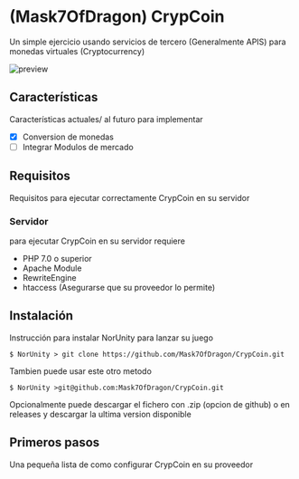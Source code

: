 # (Mask7OfDragon) CrypCoin

Un simple ejercicio usando servicios de tercero (Generalmente APIS) para monedas virtuales (Cryptocurrency)

![preview](https://i.imgur.com/9Pi4a0U.jpg)


## Características
Características actuales/ al futuro para implementar

- [x] Conversion de monedas
- [ ] Integrar Modulos de mercado

## Requisitos
Requisitos para ejecutar correctamente CrypCoin en su servidor 

### Servidor
para ejecutar CrypCoin en su servidor requiere 

- PHP 7.0 o superior
- Apache Module
- RewriteEngine
- htaccess (Asegurarse que su proveedor lo permite)

## Instalación
Instrucción para instalar NorUnity para lanzar su juego

```
$ NorUnity > git clone https://github.com/Mask7OfDragon/CrypCoin.git
```

Tambien puede usar este otro metodo

```
$ NorUnity >git@github.com:Mask7OfDragon/CrypCoin.git
```

Opcionalmente puede descargar el fichero con .zip (opcion de github) o en releases y descargar la ultima version disponible

## Primeros pasos
Una pequeña lista de como configurar CrypCoin en su proveedor

